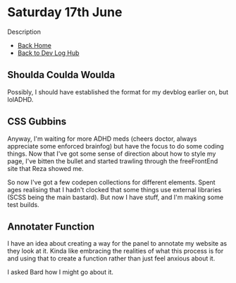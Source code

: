 # Saturday 17th June

Description

* [Back Home](/index.html)
* [Back to Dev Log Hub](hub.md)

## Shoulda Coulda Woulda

Possibly, I should have established the format for my devblog earlier on, but lolADHD.

## CSS Gubbins

Anyway, I'm waiting for more ADHD meds (cheers doctor, always appreciate some enforced brainfog) but have the focus to do some coding things. Now that I've got some sense of direction about how to style my page, I've bitten the bullet and started trawling through the freeFrontEnd site that Reza showed me.

So now I've got a few codepen collections for different elements. Spent ages realising that I hadn't clocked that some things use external libraries (SCSS being the main bastard). But now I have stuff, and I'm making some test builds.

## Annotater Function

I have an idea about creating a way for the panel to annotate my website as they look at it. Kinda like embracing the realities of what this process is for and using that to create a function rather than just feel anxious about it.

I asked Bard how I might go about it.
